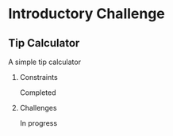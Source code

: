 # Introductory Challenge

## Tip Calculator

A simple tip calculator

1. Constraints

   Completed

2. Challenges

   In progress